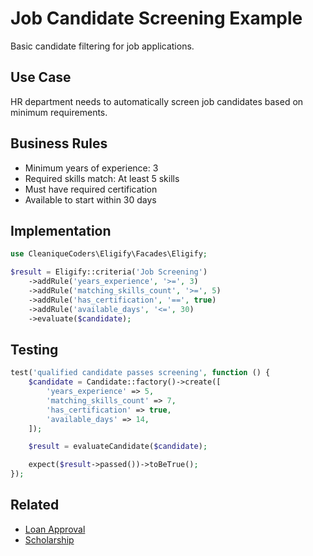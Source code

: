 # Job Candidate Screening Example

Basic candidate filtering for job applications.

## Use Case

HR department needs to automatically screen job candidates based on minimum requirements.

## Business Rules

- Minimum years of experience: 3
- Required skills match: At least 5 skills
- Must have required certification
- Available to start within 30 days

## Implementation

```php
use CleaniqueCoders\Eligify\Facades\Eligify;

$result = Eligify::criteria('Job Screening')
    ->addRule('years_experience', '>=', 3)
    ->addRule('matching_skills_count', '>=', 5)
    ->addRule('has_certification', '==', true)
    ->addRule('available_days', '<=', 30)
    ->evaluate($candidate);
```

## Testing

```php
test('qualified candidate passes screening', function () {
    $candidate = Candidate::factory()->create([
        'years_experience' => 5,
        'matching_skills_count' => 7,
        'has_certification' => true,
        'available_days' => 14,
    ]);

    $result = evaluateCandidate($candidate);

    expect($result->passed())->toBeTrue();
});
```

## Related

- [Loan Approval](loan-approval.md)
- [Scholarship](scholarship.md)
